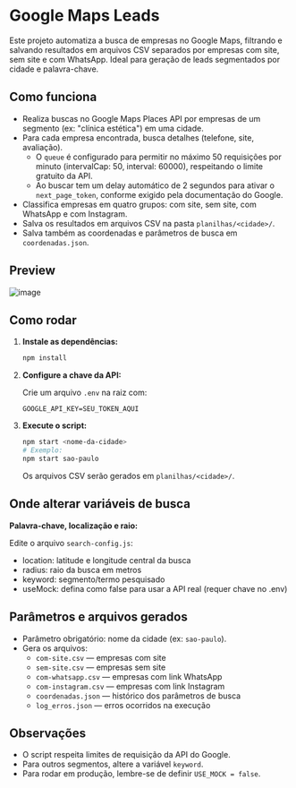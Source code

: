 # Google Maps Leads

Este projeto automatiza a busca de empresas no Google Maps, filtrando e salvando resultados em arquivos CSV separados por empresas com site, sem site e com WhatsApp. Ideal para geração de leads segmentados por cidade e palavra-chave.

## Como funciona

- Realiza buscas no Google Maps Places API por empresas de um segmento (ex: "clínica estética") em uma cidade.
- Para cada empresa encontrada, busca detalhes (telefone, site, avaliação).
  - O `queue` é configurado para permitir no máximo 50 requisições por minuto (intervalCap: 50, interval: 60000), respeitando o limite gratuito da API.
  - Ao buscar tem um delay automático de 2 segundos para ativar o `next_page_token`, conforme exigido pela documentação do Google.
- Classifica empresas em quatro grupos: com site, sem site, com WhatsApp e com Instagram.
- Salva os resultados em arquivos CSV na pasta `planilhas/<cidade>/`.
- Salva também as coordenadas e parâmetros de busca em `coordenadas.json`.

## Preview
![image](https://github.com/user-attachments/assets/af441113-998e-4744-9000-f4150477f320)

## Como rodar

1. **Instale as dependências:**
   ```sh
   npm install
   ```
2. **Configure a chave da API:**

   Crie um arquivo `.env` na raiz com:

   ```
   GOOGLE_API_KEY=SEU_TOKEN_AQUI
   ```

3. **Execute o script:**
   ```sh
   npm start <nome-da-cidade>
   # Exemplo:
   npm start sao-paulo
   ```
   Os arquivos CSV serão gerados em `planilhas/<cidade>/`.

## Onde alterar variáveis de busca

**Palavra-chave, localização e raio:**

Edite o arquivo `search-config.js`:

- location: latitude e longitude central da busca
- radius: raio da busca em metros
- keyword: segmento/termo pesquisado
- useMock: defina como false para usar a API real (requer chave no .env)

## Parâmetros e arquivos gerados

- Parâmetro obrigatório: nome da cidade (ex: `sao-paulo`).
- Gera os arquivos:
  - `com-site.csv` — empresas com site
  - `sem-site.csv` — empresas sem site
  - `com-whatsapp.csv` — empresas com link WhatsApp
  - `com-instagram.csv` — empresas com link Instagram
  - `coordenadas.json` — histórico dos parâmetros de busca
  - `log_erros.json` — erros ocorridos na execução

## Observações

- O script respeita limites de requisição da API do Google.
- Para outros segmentos, altere a variável `keyword`.
- Para rodar em produção, lembre-se de definir `USE_MOCK = false`.

